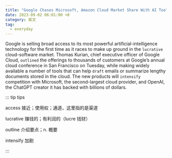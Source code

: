 ```yaml
---
title: "Google Chases Microsoft, Amazon Cloud Market Share With AI Tools"
date: 2023-09-02 06:01:00 +8
category: 英文
tag:
  - everyday
---
```


Google is selling broad access to its most powerful artificial-intelligence technology for the first time as it races to make up ground in the `lucrative` cloud-software market. Thomas Kurian, chief executive officer of Google Cloud, `outlined` the offerings to thousands of customers at Google’s annual cloud conference in San Francisco on Tuesday, while making widely available a number of tools that can help `draft` emails or summarize lengthy documents stored in the cloud. The new products will `intensify` competition with Microsoft, the second-largest cloud provider, and OpenAI, the ChatGPT creator it has backed with billions of dollars.

::: tip tips

access 接近；使用权；通道，这里指的是渠道

lucrative 赚钱的；有利润的（lucre 钱财）

outline 介绍要点；n. 概要

intensify 加剧

:::
